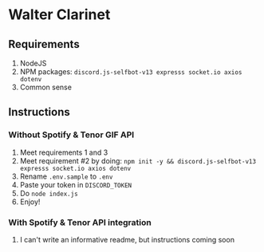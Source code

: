 # Walter Clarinet

## Requirements
1. NodeJS
2. NPM packages: `discord.js-selfbot-v13 expresss socket.io axios dotenv`
3. Common sense

## Instructions

### Without Spotify & Tenor GIF API

1. Meet requirements 1 and 3
2. Meet requirement #2 by doing: `npm init -y && discord.js-selfbot-v13 expresss socket.io axios dotenv`
3. Rename `.env.sample` to `.env`
4. Paste your token in `DISCORD_TOKEN`
5. Do `node index.js`
6. Enjoy!

### With Spotify & Tenor API integration

1. I can't write an informative readme, but instructions coming soon
